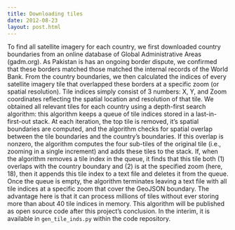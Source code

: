 ```yaml
---
title: Downloading tiles
date: 2012-08-23
layout: post.html
---
```


To find all satellite imagery for each country, we first downloaded country boundaries from an online database of Global Administrative Areas (gadm.org). As Pakistan is has an ongoing border dispute, we confirmed that these borders matched those matched the internal records of the World Bank. From the country boundaries, we then calculated the indices of every satellite imagery tile that overlapped these borders at a specific zoom (or spatial resolution). Tile indices simply consist of 3 numbers: X, Y, and Zoom coordinates reflecting the spatial location and resolution of that tile. We obtained all relevant tiles for each country using a depth-first search algorithm: this algorithm keeps a queue of tile indices stored in a last-in-first-out stack. At each iteration, the top tile is removed, it’s spatial boundaries are computed, and the algorithm checks for spatial overlap between the tile boundaries and the country’s boundaries. If this overlap is nonzero, the algorithm computes the four sub-tiles of the original tile (i.e., zooming in a single increment) and adds these tiles to the stack. If, when the algorithm removes a tile index in the queue, it finds that this tile both (1) overlaps with the country boundary and (2) is at the specified zoom (here, 18), then it appends this tile index to a text file and deletes it from the queue. Once the queue is empty, the algorithm terminates leaving a text file with all tile indices at a specific zoom that cover the GeoJSON boundary. The advantage here is that it can process millions of tiles without ever storing more than about 40 tile indices in memory. This algorithm will be published as open source code after this project’s conclusion. In the interim, it is available in `gen_tile_inds.py` within the code repository.
